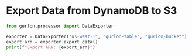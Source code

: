 # Export Data from DynamoDB to S3

```python
from gurlon.processor import DataExporter

exporter = DataExporter("us-west-1", "gurlon-table", "gurlon-bucket")
export_arn = exporter.export_data()
print(f"Export ARN: {export_arn}")
```
